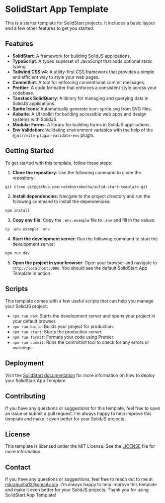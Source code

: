 # SolidStart App Template

This is a starter template for SolidStart projects. It includes a basic layout and a few other features to get you started.

## Features

- **SolidStart**: A framework for building SolidJS applications.
- **TypeScript**: A typed superset of JavaScript that adds optional static typing.
- **Tailwind CSS v4**: A utility-first CSS framework that provides a simple and efficient way to style your web pages.
- **Commitlint**: A tool for enforcing conventional commit messages.
- **Prettier**: A code formatter that enforces a consistent style across your codebase.
- **Tanstack SolidQuery**: A library for managing and querying data in SolidJS applications.
- **Sprite Icons**: Automatically generate icon-sprite.svg from SVG files.
- **Kobalte**: A UI toolkit for building accessible web apps and design systems with SolidJS.
- **Modular Forms**: A library for building forms in SolidJS applications.
- **Env Validation**: Validating environment variables with the help of the `@julr/vite-plugin-validate-env` plugin.

## Getting Started

To get started with this template, follow these steps:

1. **Clone the repository**: Use the following command to clone the repository:

```bash
git clone git@github.com:radekskrabucha/solid-start-template.git
```

2. **Install dependencies**: Navigate to the project directory and run the following command to install the dependencies:

```bash
npm install
```

3. **Copy env file**: Copy the `.env.example` file to `.env` and fill in the values.

```bash
cp .env.example .env
```

4. **Start the development server**: Run the following command to start the development server:

```bash
npm run dev
```

5. **Open the project in your browser**: Open your browser and navigate to `http://localhost:3000`. You should see the default SolidStart App Template in action.

## Scripts

This template comes with a few useful scripts that can help you manage your SolidJS project:

- `npm run dev`: Starts the development server and opens your project in your default browser.
- `npm run build`: Builds your project for production.
- `npm run start`: Starts the production server.
- `npm run format`: Formats your code using Prettier.
- `npm run commit`: Runs the commitlint tool to check for any errors or warnings.

## Deployment

Visit the [SolidStart documentation](https://docs.solidjs.com/guides/deploying-your-app#deploying-your-app) for more information on how to deploy your SolidStart App Template.

## Contributing

If you have any questions or suggestions for this template, feel free to open an issue or submit a pull request. I'm always happy to help improve this template and make it even better for your SolidJS projects.

## License

This template is licensed under the MIT License. See the [LICENSE](LICENSE) file for more information.

## Contact

If you have any questions or suggestions, feel free to reach out to me at [rskrabucha13@gmail.com](mailto:rskrabucha13@gmail.com). I'm always happy to help improve this template and make it even better for your SolidJS projects. Thank you for using SolidStart App Template!
